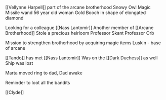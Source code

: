 [[Vellynne Harpell]] part of the arcane brotherhood
Snowy Owl
Magic Missile wand
56 year old woman
Gold Booch in shape of elongated diamond

Looking for a colleague [[Nass Lantomir]]
Another member of [[Arcane Brotherhood]]
Stole a precious heirloom
Professor Skant
Professor Orb

Mission to strengthen brotherhood by acquiring magic items
Luskin - base of arcane

[[Tando]] has met [[Nass Lantomir]]
Was on the [[Dark Duchess]] as well
Ship was lost

Marta moved ring to dad,
Dad awake 

Reminder to loot all the bandits

[[Clyde]]